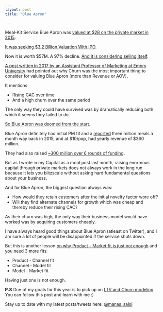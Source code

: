 ```yaml
---
layout: post
title: "Blue Apron"

---
```


Meal-Kit Service Blue Apron was [valued at $2B on the private market in 2015](https://angel.co/company/blue-apron/funding).

[It was seeking $3.2 Billion Valuation With IPO](https://fortune.com/2017/06/19/blue-apron-ipo-2/).

Now it is worth $57M. A 97% decline. [And it is considering selling itself](https://techcrunch.com/2020/02/18/blue-apron-is-considering-selling-itself/).

[A post written in 2017 by an Assistant Professor of Marketing at Emory University](https://www.linkedin.com/pulse/blue-aprons-ipo-filing-implies-troubling-customer-daniel-mccarthy/) had pointed out why Churn was the most important thing to consider for valuing Blue Apron (more than Revenue or AOV).

It mentions:
- Rising CAC over time
- And a high churn over the same period

The only way they could have survived was by dramatically reducing both which it seems they failed to do.

[So Blue Apron was doomed from the start](https://twitter.com/adam_keesling/status/1176992941488738304).

Blue Apron definitely had initial PM fit and a [reported](https://techcrunch.com/2015/06/09/blue-apron-cooks-up-135-million-in-series-d-funding/) three million meals a month way back in 2015, and at $10/pop, had yearly revenue of $360 million.

They had also raised [~300 million over 6 rounds of funding](https://angel.co/company/blue-apron/funding).

But as I wrote in my Capital as a moat post last month, raising enormous capital through private markets does not always work in the long run because it lets you blitzscale without asking hard fundamental questions about your business.

And for Blue Apron, the biggest question always was:
- How would they retain customers after the initial novelty factor wore off?
- Will they find alternate channels for growth which was cheap and thereby reduce their rising CAC?

As their churn was high, the only way their business model would have worked was by acquiring customers cheaply.

I have always heard good things about Blue Apron (atleast on Twitter), and I am sure a lot of people will be disappointed if the service shuts down.

But this is another lesson [on why Product - Market fit is just not enough](https://manassaloi.com/2019/11/02/product-business-market-fit.html) and you need 3 more fits:
- Product - Channel fit
- Channel - Model fit
- Model - Market fit

Having just one is not enough.

**P.S** One of my goals for this year is to pick up on [LTV and Churn modeling](https://manassaloi.com/2020/01/14/so-you-want-to-understand-ltv-churn.html). You can follow this post and learn with me :)

Stay up to date with my latest posts/tweets here: [@manas_saloi](http://twitter.com/manas_saloi)
